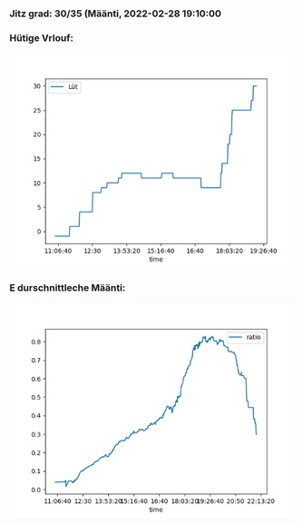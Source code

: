 ### Jitz grad: 30/35 (Määnti, 2022-02-28 19:10:00

### Hütige Vrlouf:
![Graph](Today.png)

### E durschnittleche Määnti:
![Graph](Määnti.png)